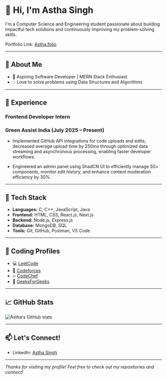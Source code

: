 # 👋 Hi, I'm Astha Singh

I'm a Computer Science and Engineering student passionate about building impactful tech solutions and continuously improving my problem-solving skills.

Portfolio Link: [Astha.folio](https://my-portfolio-phi-smoky-76.vercel.app/)

---

## 🚀 About Me

- 🎯 Aspiring Software Developer | MERN Stack Enthusiast
- 💡 Love to solve problems using Data Structures and Algorithms

---

## 💼 Experience

### Frontend Developer Intern
### Green Assist India (July 2025 – Present)

- Implemented GitHub API integrations for code uploads and edits; decreased average upload time by 250ms through optimized data streaming and asynchronous processing, enabling faster developer workflows.

- Engineered an admin panel using ShadCN UI to efficiently manage 50+ components, monitor edit history, and enhance content moderation efficiency by 30%.

---

## 🧠 Tech Stack

- **Languages:** C, C++, JavaScript, Java
- **Frontend:** HTML, CSS, React.js, Next.js
- **Backend:** Node.js, Express.js
- **Database:** MongoDB, SQL
- **Tools:** Git, GitHub, Postman, VS Code

---

## 🔗 Coding Profiles

- 💻 [LeetCode](https://leetcode.com/AsthaSingh0108)
- 🚀 [Codeforces](https://codeforces.com/profile/Astha_Singh0108)
- 🔥 [CodeChef](https://www.codechef.com/users/swarm_glim_12)
- 🧮 [GeeksForGeeks](https://www.geeksforgeeks.org/user/astha3oyk/)

---

## 📈 GitHub Stats

![Astha's GitHub stats](https://github-readme-stats.vercel.app/api?username=asthas0108&show_icons=true&theme=radical)

---

## 📫 Let's Connect!

- LinkedIn: [Astha Singh](https://www.linkedin.com/in/astha-singh-001877294/)

---

_Thanks for visiting my profile! Feel free to check out my repositories and connect!_
